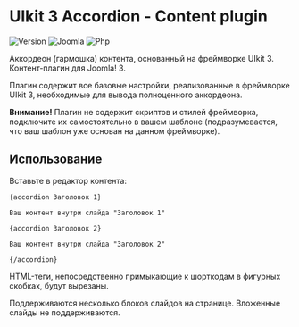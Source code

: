 # UIkit 3 Accordion - Content plugin

![Version](https://img.shields.io/badge/VERSION-1.1.0-0366d6.svg?style=for-the-badge)
![Joomla](https://img.shields.io/badge/joomla-3.7+-1A3867.svg?style=for-the-badge)
![Php](https://img.shields.io/badge/php-5.6+-8892BF.svg?style=for-the-badge)

Аккордеон (гармошка) контента, основанный на фреймворке UIkit 3. Контент-плагин для Joomla! 3.

Плагин содержит все базовые настройки, реализованные в фреймворке UIkit 3, необходимые для вывода полноценного аккордеона.

**Внимание!** Плагин не содержит скриптов и стилей фреймворка, подключите их самостоятельно в вашем шаблоне (подразумевается, что ваш шаблон уже основан на данном фреймворке).

## Использование

Вставьте в редактор контента:

```text
{accordion Заголовок 1}

Ваш контент внутри слайда "Заголовок 1"

{accordion Заголовок 2}

Ваш контент внутри слайда "Заголовок 2"

{/accordion}
```

HTML-теги, непосредственно примыкающие к шорткодам в фигурных скобках, будут вырезаны.

Поддерживаются несколько блоков слайдов на странице. Вложенные слайды не поддерживаются.
